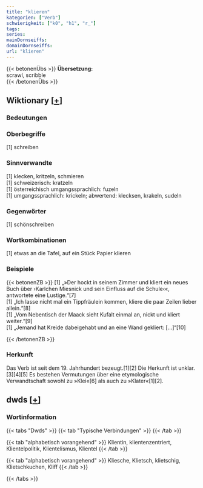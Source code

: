 ```yaml
---
title: "klieren"
kategorien: ["Verb"]
schwierigkeit: ["k0", "h1", "r_"]
tags:
series:
mainDornseiffs:
domainDornseiffs:
url: "klieren"
---
```


{{< betonenÜbs >}}
**Übersetzung:**  
scrawl, scribble  
{{< /betonenÜbs >}}

## Wiktionary [[+](https://de.wiktionary.org/wiki/klieren)]

### Bedeutungen

### Oberbegriffe
[1] schreiben  

### Sinnverwandte
[1] klecken, kritzeln, schmieren  
[1] schweizerisch: kratzeln  
[1] österreichisch umgangssprachlich: fuzeln  
[1] umgangssprachlich: krickeln; abwertend: klecksen, krakeln, sudeln  

### Gegenwörter
[1] schönschreiben  

### Wortkombinationen
[1] etwas an die Tafel, auf ein Stück Papier klieren  

### Beispiele
{{< betonenZB >}}
[1] „»Der hockt in seinem Zimmer und kliert ein neues Buch über ›Karlchen Miesnick und sein Einfluss auf die Schule‹«, antwortete eine Lustige.“[7]  
[1] „Ich lasse nicht mal ein Tippfräulein kommen, kliere die paar Zeilen lieber allein.“[8]  
[1] „Vom Nebentisch der Maack sieht Kufalt einmal an, nickt und kliert weiter.“[9]  
[1] „Jemand hat Kreide dabeigehabt und an eine Wand gekliert: […]“[10]  

{{< /betonenZB >}}
### Herkunft
Das Verb ist seit dem 19. Jahrhundert bezeugt.[1][2] Die Herkunft ist unklar.[3][4][5] Es bestehen Vermutungen über eine etymologische Verwandtschaft sowohl zu »Klei«[6] als auch zu »Klater«[1][2].  



## dwds [[+](https://www.dwds.de/wb/klieren)]

### Wortinformation
{{< tabs "Dwds" >}}
{{< tab "Typische Verbindungen" >}}
{{< /tab >}}

{{< tab "alphabetisch vorangehend" >}}
Klientin, klientenzentriert, Klientelpolitik, Klientelismus, Klientel
{{< /tab >}}

{{< tab "alphabetisch vorangehend" >}}
Kliesche, Klietsch, klietschig, Klietschkuchen, Kliff
{{< /tab >}}

{{< /tabs >}}

